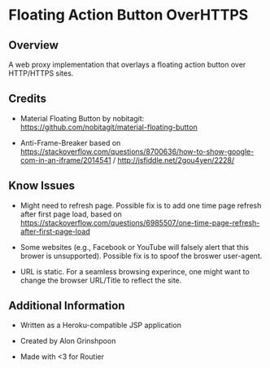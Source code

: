 #  Floating Action Button OverHTTPS

## Overview
A web proxy implementation that overlays a floating action button over HTTP/HTTPS sites.

## Credits

* Material Floating Button by nobitagit: https://github.com/nobitagit/material-floating-button

* Anti-Frame-Breaker based on https://stackoverflow.com/questions/8700636/how-to-show-google-com-in-an-iframe/2014541 / http://jsfiddle.net/2gou4yen/2228/

## Know Issues

* Might need to refresh page. Possible fix is to add one time page refresh after first page load, based on https://stackoverflow.com/questions/6985507/one-time-page-refresh-after-first-page-load

* Some websites (e.g., Facebook or YouTube will falsely alert that this brower is unsupported). Possible fix is to spoof the broswer user-agent.

* URL is static. For a seamless browsing experince, one might want to change the browser URL/Title to reflect the site.

## Additional Information

* Written as a Heroku-compatible JSP application

* Created by Alon Grinshpoon

* Made with <3 for Routier
